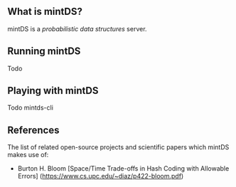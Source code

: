 What is mintDS?
--------------

mintDS is a *probabilistic data structures* server.

Running mintDS
--------------
Todo

Playing with mintDS
--------------
Todo  mintds-cli

References
--------------
The list of related open-source projects and scientific papers which mintDS makes use of:
 - Burton H. Bloom  [Space/Time Trade-offs in Hash Coding with Allowable Errors] (https://www.cs.upc.edu/~diaz/p422-bloom.pdf)

